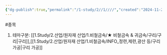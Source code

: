 ```yaml
---
{"dg-publish":true,"permalink":"/1-study/2//1////","created":"2024-11-20T21:02:28.779+09:00","updated":"2025-06-26T12:50:41.329+09:00"}
---
```


#종목

1. 테마구분: [[1.Study/2.산업/원자재 산업/1.비철금속/★ 비철금속 & 귀금속/구리/구리\|구리]],[[1.Study/2.산업/원자재 산업/1.비철금속/INFO_정련,제련,광산 등/구리 가공\|구리 가공]]
